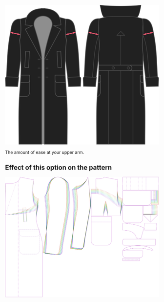 ![Bizeps Zugabe](./bicepsease.svg)

The amount of ease at your upper arm.


## Effect of this option on the pattern
![This image shows the effect of this option by superimposing several variants that have a different value for this option](carlton_bicepsease_sample.svg "Effect of this option on the pattern")